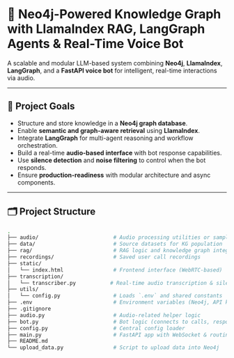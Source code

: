 # 🧠 Neo4j-Powered Knowledge Graph with LlamaIndex RAG, LangGraph Agents & Real-Time Voice Bot

A scalable and modular LLM-based system combining **Neo4j**, **LlamaIndex**, **LangGraph**, and a **FastAPI voice bot** for intelligent, real-time interactions via audio.

---

## 📌 Project Goals

- Structure and store knowledge in a **Neo4j graph database**.
- Enable **semantic and graph-aware retrieval** using **LlamaIndex**.
- Integrate **LangGraph** for multi-agent reasoning and workflow orchestration.
- Build a real-time **audio-based interface** with bot response capabilities.
- Use **silence detection** and **noise filtering** to control when the bot responds.
- Ensure **production-readiness** with modular architecture and async components.

---

## 🗂️ Project Structure

```bash
.
├── audio/                        # Audio processing utilities or samples
├── data/                         # Source datasets for KG population        
├── rag/                          # RAG logic and knowledge graph integration
├── recordings/                   # Saved user call recordings
├── static/
│   └── index.html                # Frontend interface (WebRTC-based)
├── transcription/
│   └── transcriber.py           # Real-time audio transcription & silence detection
├── utils/
│   └── config.py                 # Loads `.env` and shared constants
├── .env                          # Environment variables (Neo4j, API keys, etc.)
├── .gitignore
├── audio.py                      # Audio-related helper logic
├── bot.py                        # Bot logic (connects to calls, responds intelligently)
├── config.py                     # Central config loader
├── main.py                       # FastAPI app with WebSocket & routing logic
├── README.md
└── upload_data.py                # Script to upload data into Neo4j

